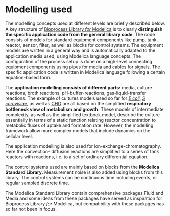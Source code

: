 # Modelling used

The modelling concepts used at different levels are briefly described below. A key structure of
[Bioprocess Library *for* Modelica](https://www.openmodelica.org/images/M_images/OpenModelicaWorkshop_2021/Design%20aspects%20of%20BPL%20v4b.pdf)
is to clearly **distinguish the specific application code from the general library code**. 
The code consists of models for standard equipment components like pump, tank, reactor, sensor, filter, 
as well as blocks for control systems. The equipment models are written in a general way and is 
automatically adapted to the application media used, using Modelica language concepts. The configuration 
of the process setup is done on a high-level connecting equipment components using pipes for media and cables for signals. 
The specific application code is written in Modelica language following a certain equation-based form. 

The **application modelling consists of different parts:** media, culture reactions, broth reactions, pH-buffer-reactions,
gas-liquid-transfer reactions. The example of cultures models used so far for 
[*E coli*](https://aiche.onlinelibrary.wiley.com/doi/abs/10.1021/bp9801087), 
[*S cerevisiae*](https://onlinelibrary.wiley.com/doi/10.1002/bit.260280620), 
as well as 
[CHO](https://www.sciencedirect.com/science/article/abs/pii/S1369703X12003105) 
are all based on the simplified **respiratory bottleneck view of metabolism and growth.**  These models 
of intermediate complexity, as well as the simplified textbook model, describe the culture  essentially 
in terms of a static function relating reactor concentration to metabolic fluxes of uptake and formation rate.
However, the modelling framework allow more complex models that include dynamics on the cellular level.

The  application modelling is also used for ion-exchange-chromatography. Here the convection- diffusion reactions 
are simplified to a series of tank reactors with reactions, i.e. to a set of ordinary differential equation.  

The control systems used are mainly based on blocks from the **Modelica Standard Library.** Measurement noise is also 
added using blocks from this library. The control systems can be continuous time including events, or regular sampled discrete time.

The Modelica Standard Library contain comprehensive packages Fluid and Media and some ideas from these packages have served as inspiration for Bioprocess Library *for* Modelica, but compatibility with these packages has so far not been in focus.
